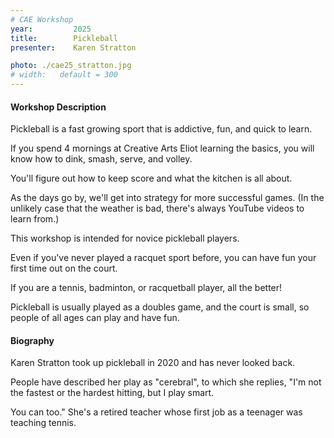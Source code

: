 ```yaml
---
# CAE Workshop
year:         2025
title:        Pickleball
presenter:    Karen Stratton

photo: ./cae25_stratton.jpg
# width:   default = 300
---
```


#### Workshop Description

Pickleball is a fast growing sport that is addictive, fun, and quick to learn. 

If you spend 4 mornings at Creative Arts Eliot learning the basics, 
you will know how to dink, smash, serve, and volley. 

You'll figure out how to keep score and what the kitchen is all about. 

As the days go by, we'll get into strategy for more successful games. 
(In the unlikely case that the weather is bad, there's always YouTube videos to learn from.)

This workshop is intended for novice pickleball players. 

Even if you've never played a racquet sport before, you can have fun 
your first time out on the court. 

If you are a tennis, badminton, or racquetball player, all the better! 

Pickleball is usually played as a doubles game, and the court is small, 
so people of all ages can play and have fun. 

#### Biography

Karen Stratton took up pickleball in 2020 and has never looked back. 

People have described her play as "cerebral", to which she replies, 
"I'm not the fastest or the hardest hitting, but I play smart. 

You can too." She's a retired teacher whose first job as a teenager was teaching tennis. 
